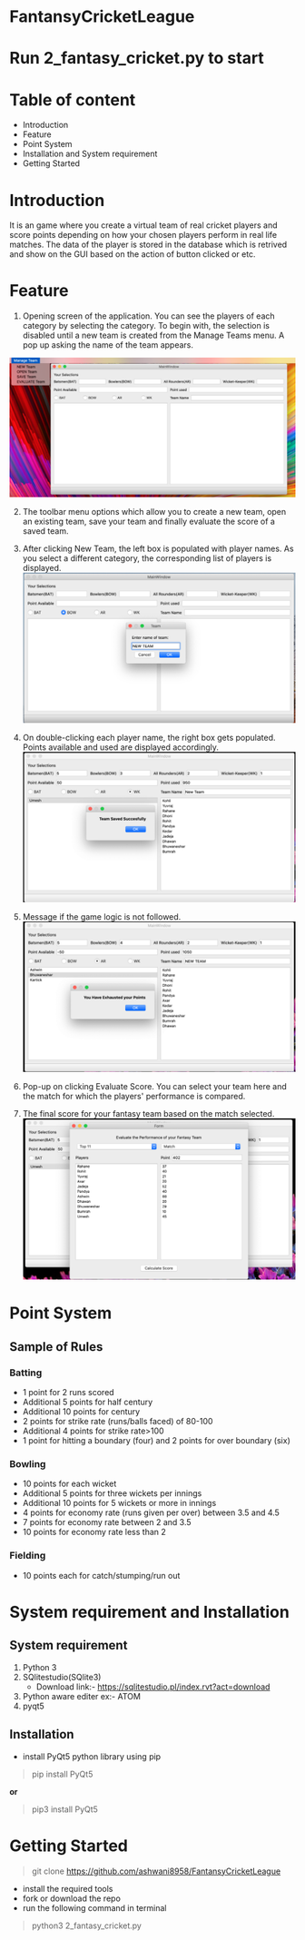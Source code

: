 # FantansyCricketLeague

# Run 2_fantasy_cricket.py to start

# Table of content
* Introduction
* Feature
* Point System
* Installation and System requirement
* Getting Started

# Introduction
It is an game where you create a virtual team of real cricket players and score points depending on how your chosen players perform in real life matches. The data of the player is stored in the database which is retrived and show on the GUI based on the action of button clicked or etc.

# Feature
1. Opening screen of the application. You can see the players of each category by selecting the category. To begin with, the selection is disabled until a new team is created from the Manage Teams menu. A pop up asking the name of the team appears.

![alt text](https://github.com/ashwani8958/FantansyCricketLeague/blob/master/MainWindow.png)

2. The toolbar menu options which allow you to create a new team, open an existing team, save your team and finally evaluate the score of a saved team.
3. After clicking New Team, the left box is populated with player names. As you select a different category, the corresponding list of players is displayed.
![alt text](https://github.com/ashwani8958/FantansyCricketLeague/blob/master/New%20team.png)

4. On double-clicking each player name, the right box gets populated. Points available and used are displayed accordingly.
![alt text](https://github.com/ashwani8958/FantansyCricketLeague/blob/master/Team%20saved.png)

5. Message if the game logic is not followed.
![alt text](https://github.com/ashwani8958/FantansyCricketLeague/blob/master/Game%20logic%20error.png)

6. Pop-up on clicking Evaluate Score. You can select your team here and the match for which the players' performance is compared.
7. The final score for your fantasy team based on the match selected.
![alt text](https://github.com/ashwani8958/FantansyCricketLeague/blob/master/Evaluate.png)


# Point System
## Sample of Rules
### Batting
* 1 point for 2 runs scored
* Additional 5 points for half century
* Additional 10 points for century
* 2 points for strike rate (runs/balls faced) of 80-100
* Additional 4 points for strike rate>100
* 1 point for hitting a boundary (four) and 2 points for over boundary (six)

### Bowling
* 10 points for each wicket
* Additional 5 points for three wickets per innings
* Additional 10 points for 5 wickets or more in innings
* 4 points for economy rate (runs given per over) between 3.5 and 4.5
* 7 points for economy rate between 2 and 3.5
* 10 points for economy rate less than 2

### Fielding
* 10 points each for catch/stumping/run out

# System requirement and Installation

## System requirement
1. Python 3
2. SQlitestudio(SQlite3)
   - Download link:- https://sqlitestudio.pl/index.rvt?act=download
3. Python aware editer ex:- ATOM
4. pyqt5

## Installation
* install PyQt5 python library using pip
> pip install PyQt5

**or**

> pip3 install PyQt5

# Getting Started
> git clone https://github.com/ashwani8958/FantansyCricketLeague

* install the required tools
* fork or download the repo
* run the following command in terminal
> python3 2_fantasy_cricket.py
